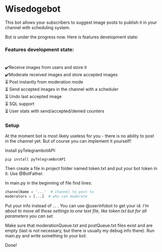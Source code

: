# Wisedogebot  
  

This bot allows your subscribers to suggest image posts to publish it in your channel with scheduling system.  
  

Bot is under the progress now.  Here is features development state:  
  



### Features development state:  
# 
✔️Receive images from users and store it  
✔️Moderate received images and store accepted images  
⏳ Post instantly from moderation mode  
⏳ Send accepted images in the channel with a scheduler  
⏳ Undo last accepted image  
⏳ SQL support  
⏳ User stats with send/accepted/denied counters  
  
  



### Setup  
At the moment bot is most likely useless for you - there is no ability to post in the channel yet. But of course you can implement it yourself!

Install pyTelegrambotAPI:
```
pip install pyTelegramBotAPI
```
Then create a file in project folder named token.txt and put your bot token in it. Use @BotFather. 

In main.py in the beginning of file find lines: 
```python
channelName = '...'  # channel to post to
moderators = [...]  # who can moderate
```
Put your info instead of ... . You can use @userinfobot to get your id. *I'm about to move all these settings to one text file, like token.txt but for all parameters you can set.*

Make sure that moderationQueue.txt and postQueue.txt files exist and are empty (last is not necessary, but there is usually my debug info there). 
Run main.py and write something to your bot.

Done!  
